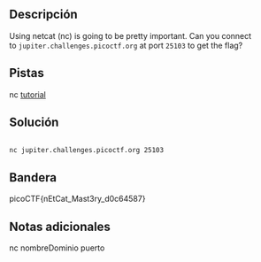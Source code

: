## Descripción

Using netcat (nc) is going to be pretty important. Can you connect to `jupiter.challenges.picoctf.org` at port `25103` to get the flag?

## Pistas

nc [tutorial](https://linux.die.net/man/1/nc)

## Solución

```bash()

nc jupiter.challenges.picoctf.org 25103

```

## Bandera
picoCTF{nEtCat_Mast3ry_d0c64587}

## Notas adicionales
nc nombreDominio puerto
